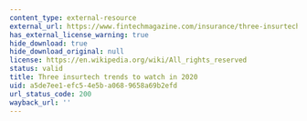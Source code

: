 ```yaml
---
content_type: external-resource
external_url: https://www.fintechmagazine.com/insurance/three-insurtech-trends-watch-2020
has_external_license_warning: true
hide_download: true
hide_download_original: null
license: https://en.wikipedia.org/wiki/All_rights_reserved
status: valid
title: Three insurtech trends to watch in 2020
uid: a5de7ee1-efc5-4e5b-a068-9658a69b2efd
url_status_code: 200
wayback_url: ''
---
```

